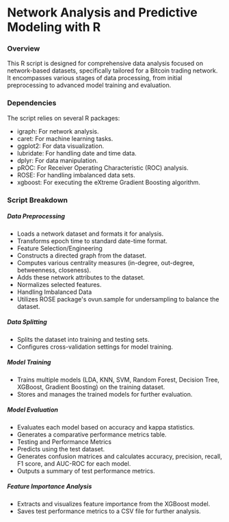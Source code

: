 # Network Analysis and Predictive Modeling with R
### Overview
This R script is designed for comprehensive data analysis focused on network-based datasets, specifically tailored for a Bitcoin trading network. It encompasses various stages of data processing, from initial preprocessing to advanced model training and evaluation.

### Dependencies
The script relies on several R packages:

* igraph: For network analysis.
* caret: For machine learning tasks.
* ggplot2: For data visualization.
* lubridate: For handling date and time data.
* dplyr: For data manipulation.
* pROC: For Receiver Operating Characteristic (ROC) analysis.
* ROSE: For handling imbalanced data sets.
* xgboost: For executing the eXtreme Gradient Boosting algorithm.

### Script Breakdown
##### Data Preprocessing
* Loads a network dataset and formats it for analysis.
* Transforms epoch time to standard date-time format.
* Feature Selection/Engineering
* Constructs a directed graph from the dataset.
* Computes various centrality measures (in-degree, out-degree, betweenness, closeness).
* Adds these network attributes to the dataset.
* Normalizes selected features.
* Handling Imbalanced Data
* Utilizes ROSE package's ovun.sample for undersampling to balance the dataset.
##### Data Splitting
* Splits the dataset into training and testing sets.
* Configures cross-validation settings for model training.
##### Model Training
* Trains multiple models (LDA, KNN, SVM, Random Forest, Decision Tree, XGBoost, Gradient Boosting) on the training dataset.
* Stores and manages the trained models for further evaluation.
##### Model Evaluation
* Evaluates each model based on accuracy and kappa statistics.
* Generates a comparative performance metrics table.
* Testing and Performance Metrics
* Predicts using the test dataset.
* Generates confusion matrices and calculates accuracy, precision, recall, F1 score, and AUC-ROC for each model.
* Outputs a summary of test performance metrics.
##### Feature Importance Analysis
* Extracts and visualizes feature importance from the XGBoost model.
* Saves test performance metrics to a CSV file for further analysis.
